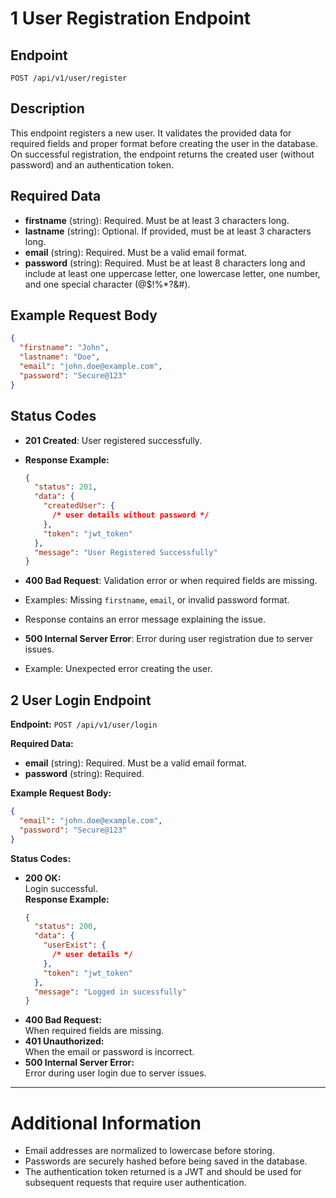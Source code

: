 # 1 User Registration Endpoint

## Endpoint

`POST /api/v1/user/register`

## Description

This endpoint registers a new user. It validates the provided data for required fields and proper format before creating the user in the database. On successful registration, the endpoint returns the created user (without password) and an authentication token.

## Required Data

- **firstname** (string): Required. Must be at least 3 characters long.
- **lastname** (string): Optional. If provided, must be at least 3 characters long.
- **email** (string): Required. Must be a valid email format.
- **password** (string): Required. Must be at least 8 characters long and include at least one uppercase letter, one lowercase letter, one number, and one special character (@$!%\*?&#).

## Example Request Body

```json
{
  "firstname": "John",
  "lastname": "Doe",
  "email": "john.doe@example.com",
  "password": "Secure@123"
}
```

## Status Codes

- **201 Created**: User registered successfully.
- **Response Example:**
  ```json
  {
    "status": 201,
    "data": {
      "createdUser": {
        /* user details without password */
      },
      "token": "jwt_token"
    },
    "message": "User Registered Successfully"
  }
  ```
- **400 Bad Request**: Validation error or when required fields are missing.
- Examples: Missing `firstname`, `email`, or invalid password format.
- Response contains an error message explaining the issue.

- **500 Internal Server Error**: Error during user registration due to server issues.
- Example: Unexpected error creating the user.

## 2 User Login Endpoint

**Endpoint:** `POST /api/v1/user/login`

**Required Data:**

- **email** (string): Required. Must be a valid email format.
- **password** (string): Required.

**Example Request Body:**

```json
{
  "email": "john.doe@example.com",
  "password": "Secure@123"
}
```

**Status Codes:**

- **200 OK:**  
  Login successful.  
  **Response Example:**
  ```json
  {
    "status": 200,
    "data": {
      "userExist": {
        /* user details */
      },
      "token": "jwt_token"
    },
    "message": "Logged in sucessfully"
  }
  ```
- **400 Bad Request:**  
  When required fields are missing.
- **401 Unauthorized:**  
  When the email or password is incorrect.
- **500 Internal Server Error:**  
  Error during user login due to server issues.

---

# Additional Information

- Email addresses are normalized to lowercase before storing.
- Passwords are securely hashed before being saved in the database.
- The authentication token returned is a JWT and should be used for subsequent requests that require user authentication.
